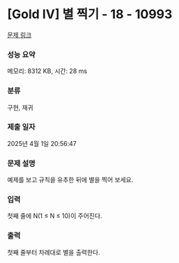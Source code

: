 # [Gold IV] 별 찍기 - 18 - 10993 

[문제 링크](https://www.acmicpc.net/problem/10993) 

### 성능 요약

메모리: 8312 KB, 시간: 28 ms

### 분류

구현, 재귀

### 제출 일자

2025년 4월 1일 20:56:47

### 문제 설명

<p>예제를 보고 규칙을 유추한 뒤에 별을 찍어 보세요.</p>

### 입력 

 <p>첫째 줄에 N(1 ≤ N ≤ 10)이 주어진다.</p>

### 출력 

 <p>첫째 줄부터 차례대로 별을 출력한다.</p>

